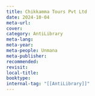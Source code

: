 ```yaml
---
title: Chikkamma Tours Pvt Ltd
date: 2024-10-04
meta-url: 
cover: 
category: AntiLibrary
meta-lang: 
meta-year: 
meta-people: Unmana
meta-publisher: 
recommended: 
revisit: 
local-title: 
booktype:
internal-tag: "[[AntiLibrary]]"
---
```


